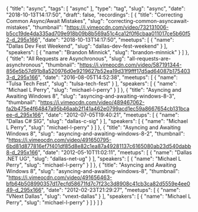 {
  "title": "async",
  "tags": [
    "async"
  ],
  "type": "tag",
  "slug": "async",
  "date": "2018-10-13T14:17:50",
  "draft": false,
  "recordings": [
    {
      "title": "Correcting Common Async/Await Mistakes",
      "slug": "correcting-common-asyncawait-mistakes",
      "thumbnail": "https://i.vimeocdn.com/video/732131006-b5cc19de4da335ad709e918b09b8b569a51c4ca12f0f6cbaa011017ce5b60f52-d_295x166",
      "date": "2018-10-13T14:17:50",
      "meetups": [
        {
          "name": "Dallas Dev Fest Weekend",
          "slug": "dallas-dev-fest-weekend"
        }
      ],
      "speakers": [
        {
          "name": "Brandon Minnick",
          "slug": "brandon-minnick"
        }
      ]
    },
    {
      "title": "All Requests are Asynchronous",
      "slug": "all-requests-are-asynchronous",
      "thumbnail": "https://i.vimeocdn.com/video/587191344-856e5b57d91b8a520976d0e9219627b52ea19d31f9fff17d5ad64087b1754033-d_295x166",
      "date": "2016-08-05T14:52:38",
      "meetups": [
        {
          "name": "Tulsa Tech Fest",
          "slug": "tulsa-tech-fest"
        }
      ],
      "speakers": [
        {
          "name": "Michael L Perry",
          "slug": "michael-l-perry"
        }
      ]
    },
    {
      "title": "Asyncing and Awaiting Windows 8",
      "slug": "asyncing-and-awaiting-windows-8-3",
      "thumbnail": "https://i.vimeocdn.com/video/489467062-fa2b475e4f64847a95b46aab2f141a462e0799acd1ec59a8667654cb131bcaee-d_295x166",
      "date": "2012-07-05T19:40:21",
      "meetups": [
        {
          "name": "Dallas C# SIG",
          "slug": "dallas-c-sig"
        }
      ],
      "speakers": [
        {
          "name": "Michael L Perry",
          "slug": "michael-l-perry"
        }
      ]
    },
    {
      "title": "Asyncing and Awaiting Windows 8",
      "slug": "asyncing-and-awaiting-windows-8-2",
      "thumbnail": "https://i.vimeocdn.com/video/491650795-6bd81d877816ef7f401df85d8e82c1ea87a49281137c6165080ab23d540dabb8-d_295x166",
      "date": "2012-05-10T11:02:11",
      "meetups": [
        {
          "name": "Dallas .NET UG",
          "slug": "dallas-net-ug"
        }
      ],
      "speakers": [
        {
          "name": "Michael L Perry",
          "slug": "michael-l-perry"
        }
      ]
    },
    {
      "title": "Asyncing and Awaiting Windows 8",
      "slug": "asyncing-and-awaiting-windows-8",
      "thumbnail": "https://i.vimeocdn.com/video/491656463-bfb64b508990357d17ecfd58671fd7c7f23c3d8908c41cb3ca82d5559e4ee049-d_295x166",
      "date": "2012-02-23T21:29:27",
      "meetups": [
        {
          "name": "VNext Dallas",
          "slug": "vnext-dallas"
        }
      ],
      "speakers": [
        {
          "name": "Michael L Perry",
          "slug": "michael-l-perry"
        }
      ]
    }
  ]
}
